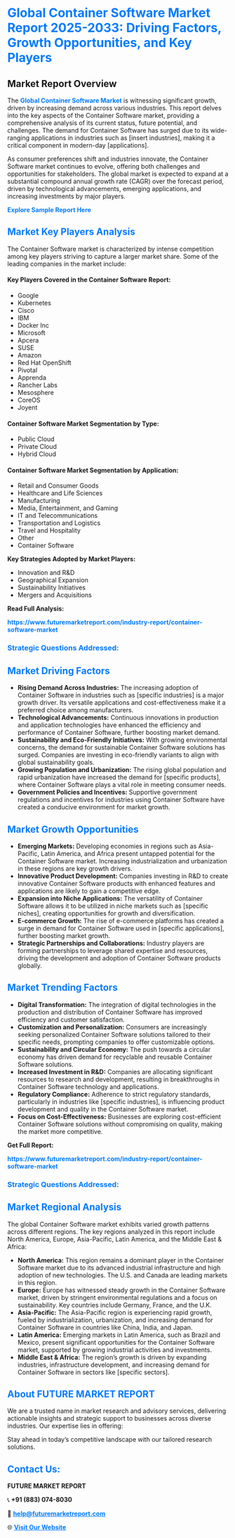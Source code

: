 <h1 style="color: #007BFF;">Global Container Software Market Report 2025-2033: Driving Factors, Growth Opportunities, and Key Players</h1>

<section id="overview">
<h2>Market Report Overview</h2>
<p>The <a href="https://www.futuremarketreport.com/industry-report/container-software-market" style="color: #007BFF; text-decoration: none;"><strong>Global Container Software Market</strong></a> is witnessing significant growth, driven by increasing demand across various industries. This report delves into the key aspects of the Container Software market, providing a comprehensive analysis of its current status, future potential, and challenges. The demand for Container Software has surged due to its wide-ranging applications in industries such as [insert industries], making it a critical component in modern-day [applications].</p>
<p>As consumer preferences shift and industries innovate, the Container Software market continues to evolve, offering both challenges and opportunities for stakeholders. The global market is expected to expand at a substantial compound annual growth rate (CAGR) over the forecast period, driven by technological advancements, emerging applications, and increasing investments by major players.</p>
</section>

<section id="overview">
<p><a href="https://www.futuremarketreport.com/request-sample/reportId=112204" style="color: #007BFF; text-decoration: none;"><strong>Explore Sample Report Here</strong></a></p>
</section>

<section id="key-players">
<h2 style="color: #007BFF;">Market Key Players Analysis</h2>
<p>The Container Software market is characterized by intense competition among key players striving to capture a larger market share. Some of the leading companies in the market include:</p>
<h4>Key Players Covered in the Container Software Report:</h4>
<ul><li>Google</li><li>Kubernetes</li><li>Cisco</li><li>IBM</li><li>Docker Inc</li><li>Microsoft</li><li>Apcera</li><li>SUSE</li><li>Amazon</li><li>Red Hat OpenShift</li><li>Pivotal</li><li>Apprenda</li><li>Rancher Labs</li><li>Mesosphere</li><li>CoreOS</li><li>Joyent</li></ul>
<h4>Container Software Market Segmentation by Type:</h4>
<ul><li>Public Cloud</li><li>Private Cloud</li><li>Hybrid Cloud</li></ul>

<h4>Container Software Market Segmentation by Application:</h4>
<ul><li>Retail and Consumer Goods</li><li>Healthcare and Life Sciences</li><li>Manufacturing</li><li>Media, Entertainment, and Gaming</li><li>IT and Telecommunications</li><li>Transportation and Logistics</li><li>Travel and Hospitality</li><li>Other</li><li>Container Software</li></ul>
<p><strong>Key Strategies Adopted by Market Players:</strong></p>
<ul>
<li>Innovation and R&D</li>
<li>Geographical Expansion</li>
<li>Sustainability Initiatives</li>
<li>Mergers and Acquisitions</li>
</ul>
</section>

<section>
<p><strong>Read Full Analysis: </strong></p><a href="https://www.futuremarketreport.com/industry-report/container-software-market" style="color: #007BFF; text-decoration: none;"><strong>https://www.futuremarketreport.com/industry-report/container-software-market</strong></a>
<h3 style="color: #007BFF;">Strategic Questions Addressed:</h3>
</section>

<section id="driving-factors">
<h2 style="color: #007BFF;">Market Driving Factors</h2>
<ul>
<li><strong>Rising Demand Across Industries:</strong> The increasing adoption of Container Software in industries such as [specific industries] is a major growth driver. Its versatile applications and cost-effectiveness make it a preferred choice among manufacturers.</li>
<li><strong>Technological Advancements:</strong> Continuous innovations in production and application technologies have enhanced the efficiency and performance of Container Software, further boosting market demand.</li>
<li><strong>Sustainability and Eco-Friendly Initiatives:</strong> With growing environmental concerns, the demand for sustainable Container Software solutions has surged. Companies are investing in eco-friendly variants to align with global sustainability goals.</li>
<li><strong>Growing Population and Urbanization:</strong> The rising global population and rapid urbanization have increased the demand for [specific products], where Container Software plays a vital role in meeting consumer needs.</li>
<li><strong>Government Policies and Incentives:</strong> Supportive government regulations and incentives for industries using Container Software have created a conducive environment for market growth.</li>
</ul>
</section>

<section id="growth-opportunities">
<h2 style="color: #007BFF;">Market Growth Opportunities</h2>
<ul>
<li><strong>Emerging Markets:</strong> Developing economies in regions such as Asia-Pacific, Latin America, and Africa present untapped potential for the Container Software market. Increasing industrialization and urbanization in these regions are key growth drivers.</li>
<li><strong>Innovative Product Development:</strong> Companies investing in R&D to create innovative Container Software products with enhanced features and applications are likely to gain a competitive edge.</li>
<li><strong>Expansion into Niche Applications:</strong> The versatility of Container Software allows it to be utilized in niche markets such as [specific niches], creating opportunities for growth and diversification.</li>
<li><strong>E-commerce Growth:</strong> The rise of e-commerce platforms has created a surge in demand for Container Software used in [specific applications], further boosting market growth.</li>
<li><strong>Strategic Partnerships and Collaborations:</strong> Industry players are forming partnerships to leverage shared expertise and resources, driving the development and adoption of Container Software products globally.</li>
</ul>
</section>

<section id="trending-factors">
<h2 style="color: #007BFF;">Market Trending Factors</h2>
<ul>
<li><strong>Digital Transformation:</strong> The integration of digital technologies in the production and distribution of Container Software has improved efficiency and customer satisfaction.</li>
<li><strong>Customization and Personalization:</strong> Consumers are increasingly seeking personalized Container Software solutions tailored to their specific needs, prompting companies to offer customizable options.</li>
<li><strong>Sustainability and Circular Economy:</strong> The push towards a circular economy has driven demand for recyclable and reusable Container Software solutions.</li>
<li><strong>Increased Investment in R&D:</strong> Companies are allocating significant resources to research and development, resulting in breakthroughs in Container Software technology and applications.</li>
<li><strong>Regulatory Compliance:</strong> Adherence to strict regulatory standards, particularly in industries like [specific industries], is influencing product development and quality in the Container Software market.</li>
<li><strong>Focus on Cost-Effectiveness:</strong> Businesses are exploring cost-efficient Container Software solutions without compromising on quality, making the market more competitive.</li>
</ul>
</section>

<section>
<p><strong>Get Full Report: </strong></p><a href="https://www.futuremarketreport.com/industry-report/container-software-market" style="color: #007BFF; text-decoration: none;"><strong>https://www.futuremarketreport.com/industry-report/container-software-market</strong></a>
<h3 style="color: #007BFF;">Strategic Questions Addressed:</h3>
</section>


<section id="regional-analysis">
<h2 style="color: #007BFF;">Market Regional Analysis</h2>
<p>The global Container Software market exhibits varied growth patterns across different regions. The key regions analyzed in this report include North America, Europe, Asia-Pacific, Latin America, and the Middle East & Africa:</p>
<ul>
<li><strong>North America:</strong> This region remains a dominant player in the Container Software market due to its advanced industrial infrastructure and high adoption of new technologies. The U.S. and Canada are leading markets in this region.</li>
<li><strong>Europe:</strong> Europe has witnessed steady growth in the Container Software market, driven by stringent environmental regulations and a focus on sustainability. Key countries include Germany, France, and the U.K.</li>
<li><strong>Asia-Pacific:</strong> The Asia-Pacific region is experiencing rapid growth, fueled by industrialization, urbanization, and increasing demand for Container Software in countries like China, India, and Japan.</li>
<li><strong>Latin America:</strong> Emerging markets in Latin America, such as Brazil and Mexico, present significant opportunities for the Container Software market, supported by growing industrial activities and investments.</li>
<li><strong>Middle East & Africa:</strong> The region’s growth is driven by expanding industries, infrastructure development, and increasing demand for Container Software in sectors like [specific sectors].</li>
</ul>
</section>

<footer>
<h2 style="color: #007BFF;">About FUTURE MARKET REPORT</h2>
<p>We are a trusted name in market research and advisory services, delivering actionable insights and strategic support to businesses across diverse industries. Our expertise lies in offering:</p>

<p>Stay ahead in today’s competitive landscape with our tailored research solutions.</p>

<h2 style="color: #007BFF;">Contact Us:</h2>
<p><strong>FUTURE MARKET REPORT</strong></p>
<p>📞 <strong>+91 (883) 074-8030</strong></p>
<p>📧 <strong><a href="mailto:help@futuremarketreport.com" style="color: #007BFF;">help@futuremarketreport.com</a></strong></p>
<p>🌐 <strong><a href="https://www.futuremarketreport.com/" style="color: #007BFF;">Visit Our Website</a></strong></p>
</footer>